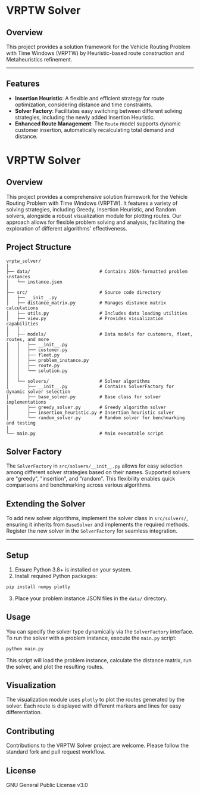 
# VRPTW Solver

## Overview

This project provides a solution framework for the Vehicle Routing Problem with Time Windows (VRPTW) by Heuristic-based route construction and Metaheuristics refinement.

---

## Features
- **Insertion Heuristic**: A flexible and efficient strategy for route optimization, considering distance and time constraints.
- **Solver Factory**: Facilitates easy switching between different solving strategies, including the newly added Insertion Heuristic.
- **Enhanced Route Management**: The `Route` model supports dynamic customer insertion, automatically recalculating total demand and distance.

# VRPTW Solver

## Overview

This project provides a comprehensive solution framework for the Vehicle Routing Problem with Time Windows (VRPTW). It features a variety of solving strategies, including Greedy, Insertion Heuristic, and Random solvers, alongside a robust visualization module for plotting routes. Our approach allows for flexible problem solving and analysis, facilitating the exploration of different algorithms' effectiveness.

## Project Structure

```
vrptw_solver/
│
├── data/                          # Contains JSON-formatted problem instances
│   └── instance.json
│
├── src/                           # Source code directory
│   ├── __init__.py
│   ├── distance_matrix.py         # Manages distance matrix calculations
│   ├── utils.py                   # Includes data loading utilities
│   ├── view.py                    # Provides visualization capabilities
│   │
│   ├── models/                    # Data models for customers, fleet, routes, and more
│   │   ├── __init__.py
│   │   ├── customer.py
│   │   ├── fleet.py
│   │   ├── problem_instance.py
│   │   ├── route.py
│   │   └── solution.py
│   │
│   └── solvers/                   # Solver algorithms
│       ├── __init__.py            # Contains SolverFactory for dynamic solver selection
│       ├── base_solver.py         # Base class for solver implementations
│       ├── greedy_solver.py       # Greedy algorithm solver
│       ├── insertion_heuristic.py # Insertion heuristic solver
│       └── random_solver.py       # Random solver for benchmarking and testing
│
└── main.py                        # Main executable script
```

## Solver Factory

The `SolverFactory` in `src/solvers/__init__.py` allows for easy selection among different solver strategies based on their names. Supported solvers are "greedy", "insertion", and "random". This flexibility enables quick comparisons and benchmarking across various algorithms.

## Extending the Solver

To add new solver algorithms, implement the solver class in `src/solvers/`, ensuring it inherits from `BaseSolver` and implements the required methods. Register the new solver in the `SolverFactory` for seamless integration.

---

## Setup

1. Ensure Python 3.8+ is installed on your system.
2. Install required Python packages:

```bash
pip install numpy plotly
```

3. Place your problem instance JSON files in the `data/` directory.

## Usage

You can specify the solver type dynamically via the `SolverFactory` interface.
To run the solver with a problem instance, execute the `main.py` script:

```bash
python main.py
```

This script will load the problem instance, calculate the distance matrix, run the solver, and plot the resulting routes.

## Visualization

The visualization module uses `plotly` to plot the routes generated by the solver. Each route is displayed with different markers and lines for easy differentiation.

## Contributing

Contributions to the VRPTW Solver project are welcome. Please follow the standard fork and pull request workflow.

## License

GNU General Public License v3.0
